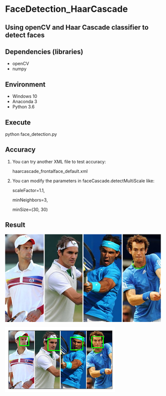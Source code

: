 # FaceDetection_HaarCascade
Using openCV and Haar Cascade classifier to detect faces
-----------------------------------------------------------------------

 ## Dependencies (libraries)
  * openCV
  * numpy
  
 ## Environment
  * Windows 10
  * Anaconda 3
  * Python 3.6
 
 ## Execute   
   python face_detection.py
 
 ## Accuracy
 1. You can try another XML file to test accuracy: 
  
     haarcascade_frontalface_default.xml
  
 2. You can modify the parameters in faceCascade.detectMultiScale like:
            
     scaleFactor=1.1,
     
     minNeighbors=3,
     
     minSize=(30, 30)

 ## Result
 
   ![](test7.jpg)
   
   ![](result.png)
 
